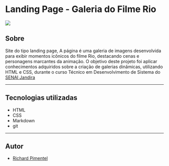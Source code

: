 # Landing Page - Galeria do Filme Rio

![](./img/print%20da%20galeria.png)

## Sobre 
Site do tipo landing page, A página é uma galeria de imagens desenvolvida para exibir momentos icônicos do filme Rio, destacando cenas e personagens marcantes da animação. O objetivo deste projeto foi aplicar conhecimentos adquiridos sobre a criação de galerias dinâmicas, utilizando HTML e CSS, durante o curso Técnico em Desenvolvimento de Sistema do [SENAI Jandira](https://sp.senai.br/unidade/jandira/)


---

## Tecnologias utilizadas
- HTML 
- CSS
- Markdown
- git


---

## Autor 

- [Richard Pimentel](https://www.linkedin.com/in/richard-pimentel-356a722ab/)